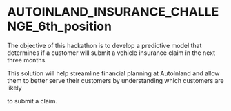 # AUTOINLAND_INSURANCE_CHALLENGE_6th_position


The objective of this hackathon is to develop a predictive model that determines if a customer will submit a vehicle insurance claim in the next three months.

This solution will help streamline financial planning at AutoInland and allow them to better serve their customers by understanding which customers are likely 

to submit a claim.
